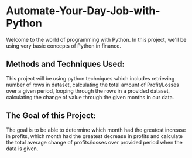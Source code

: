 # Automate-Your-Day-Job-with-Python

Welcome to the world of programming with Python. In this project, we'll be using very basic concepts of Python in finance. 

## Methods and Techniques Used:

This project will be using python techniques which includes retrieving number of rows in dataset, calculating the total amount of Profit/Losses over a given period, looping through the rows in a provided dataset, calculating the change of value through the given months in our data.

## The Goal of this Project:

The goal is to be able to determine which month had the greatest increase in profits, which month had the greatest decrease in profits and calculate the total average change of profits/losses over provided period when the data is given.
